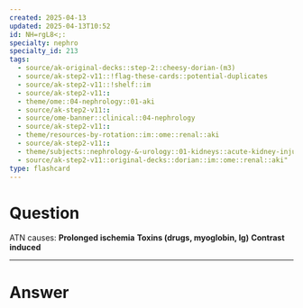 ```yaml
---
created: 2025-04-13
updated: 2025-04-13T10:52
id: NH=rgL8<;:
specialty: nephro
specialty_id: 213
tags:
  - source/ak-original-decks::step-2::cheesy-dorian-(m3)
  - source/ak-step2-v11::!flag-these-cards::potential-duplicates
  - source/ak-step2-v11::!shelf::im
  - source/ak-step2-v11::
  - theme/ome::04-nephrology::01-aki
  - source/ak-step2-v11::
  - source/ome-banner::clinical::04-nephrology
  - source/ak-step2-v11::
  - theme/resources-by-rotation::im::ome::renal::aki
  - source/ak-step2-v11::
  - theme/subjects::nephrology-&-urology::01-kidneys::acute-kidney-injury::intrinsic-renal-failure::acute-tubular-necrosis
  - source/ak-step2-v11::original-decks::dorian::im::ome::renal::aki"
type: flashcard
---
```


# Question
ATN causes:  **Prolonged ischemia** **Toxins (drugs, myoglobin, Ig)** **Contrast induced**

---

# Answer
